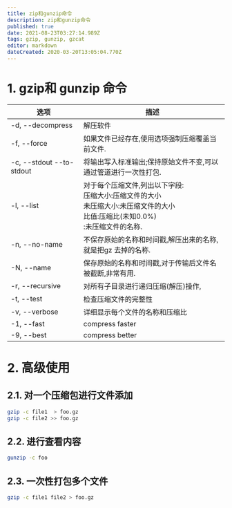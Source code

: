 ```yaml
---
title: zip和gunzip命令
description: zip和gunzip命令
published: true
date: 2021-08-23T03:27:14.989Z
tags: gzip, gunzip, gzcat
editor: markdown
dateCreated: 2020-03-20T13:05:04.770Z
---
```


# 1. gzip和 gunzip 命令

|           选项           |                                                                  描述                                                                  |
| ------------------------ | -------------------------------------------------------------------------------------------------------------------------------------- |
| -d, --decompress         | 解压软件                                                                                                                               |
| -f, --force              | 如果文件已经存在,使用选项强制压缩覆盖当前文件.                                                                                            |
| -c, --stdout --to-stdout | 将输出写入标准输出;保持原始文件不变,可以通过管道进行一次性打包.                                                                            |
| -l, --list               | 对于每个压缩文件,列出以下字段:<br/> 压缩大小:压缩文件的大小<br/>未压缩大小:未压缩文件的大小 <br/> 比值:压缩比(未知0.0%)<br/>:未压缩文件的名称. |
| -n, --no-name            | 不保存原始的名称和时间戳,解压出来的名称,就是把gz 去掉的名称.                                                                               |
| -N, --name               | 保存原始的名称和时间戳,对于传输后文件名被截断,非常有用.                                                                                    |
| -r, --recursive          | 对所有子目录进行递归压缩(解压)操作,                                                                                                      |
| -t, --test               | 检查压缩文件的完整性                                                                                                                    |
| -v, --verbose            | 详细显示每个文件的名称和压缩比                                                                                                           |
| -1, --fast               | compress faster                                                                                                                        |
| -9, --best               | compress better                                                                                                                        |
# 2. 高级使用
## 2.1. 对一个压缩包进行文件添加
```bash
gzip -c file1  > foo.gz
gzip -c file2 >> foo.gz
```

## 2.2. 进行查看内容

```bash
gunzip -c foo
```

## 2.3. 一次性打包多个文件
```bash
gzip -c file1 file2 > foo.gz
```

